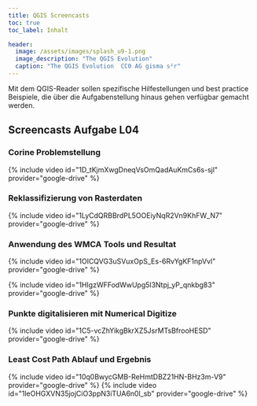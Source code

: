 ```yaml
---
title: QGIS Screencasts
toc: true
toc_label: Inhalt

header:
  image: /assets/images/splash_u9-1.png
  image_description: "The QGIS Evolution"
  caption: "The QGIS Evolution  CC0 AG gisma s²r"
---
```


Mit dem QGIS-Reader sollen spezifische Hilfestellungen und best practice Beispiele, die über die Aufgabenstellung hinaus gehen verfügbar gemacht werden. <!--more-->

## Screencasts Aufgabe L04
### Corine Problemstellung 
{% include video id="1D_tKjmXwgDneqVsOmQadAuKmCs6s-sjl" provider="google-drive" %}

### Reklassifizierung von Rasterdaten
{% include video id="1LyCdQRBBrdPL5OOEiyNqR2Vn9KhFW_N7" provider="google-drive" %}

### Anwendung des WMCA Tools und Resultat
{% include video id="1OICQVG3uSVuxOpS_Es-6RvYgKF1npVvl" provider="google-drive" %}

{% include video id="1HIgzWFFodWwUpg5l3Ntpj_yP_qnkbg83" provider="google-drive" %}

### Punkte digitalisieren mit Numerical Digitize
{% include video id="1C5-vcZhYikgBkrXZ5JsrMTsBfrooHESD" provider="google-drive" %}

### Least Cost Path Ablauf und Ergebnis
{% include video id="10q0BwycGMB-ReHmtDBZ21HN-BHz3m-V9" provider="google-drive" %}
{% include video id="1leOHGXVN35jojCiO3ppN3iTUA6n0l_sb" provider="google-drive" %}